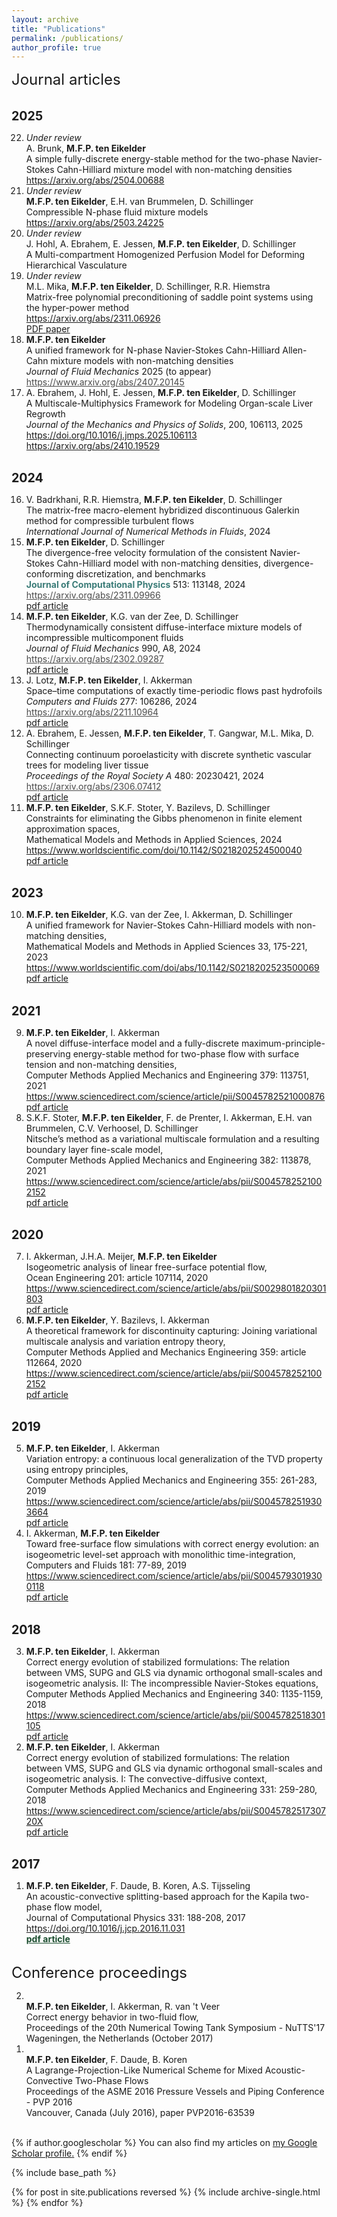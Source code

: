 ```yaml
---
layout: archive
title: "Publications"
permalink: /publications/
author_profile: true
---
```

<font size="5">  
    Journal articles
</font>
<div style="font-size: 1.4em; font-weight: bold; margin-top: 1.6em;">2025</div>
<ol reversed start="22">  
<li><i> Under review </i><br> A. Brunk, <b>M.F.P. ten Eikelder</b><br>
   A simple fully-discrete energy-stable method for the two-phase Navier-Stokes Cahn-Hilliard mixture model with non-matching densities<br>
   <a href="https://arxiv.org/abs/2504.00688">https://arxiv.org/abs/2504.00688</a>
</li>
<li><i> Under review </i><br> <b>M.F.P. ten Eikelder</b>, E.H. van Brummelen, D. Schillinger <br>
   Compressible N-phase fluid mixture models<br>
   <a href="https://arxiv.org/abs/2503.24225">https://arxiv.org/abs/2503.24225</a>
</li>
   <li><i> Under review </i><br> J. Hohl, A. Ebrahem, E. Jessen, <b>M.F.P. ten Eikelder</b>, D. Schillinger<br>
   A Multi-compartment Homogenized Perfusion Model for Deforming Hierarchical Vasculature<br>
   </li>
  <li><i> Under review </i><br> M.L. Mika, <b>M.F.P. ten Eikelder</b>, D. Schillinger, R.R. Hiemstra <br>
Matrix-free polynomial preconditioning of saddle point systems using the hyper-power method <br>
<a href="https://arxiv.org/abs/2311.06926">https://arxiv.org/abs/2311.06926</a> <br>
<a href="http://marcoteneikelder.github.io/files/Mika_2023_arxiv.pdf">PDF paper</a></li>
<li><b>M.F.P. ten Eikelder</b><br>
   A unified framework for N-phase Navier-Stokes Cahn-Hilliard Allen-Cahn mixture models with non-matching densities<br>
   <i>Journal of Fluid Mechanics</i> 2025 (to appear) <br>
   <a href="https://www.arxiv.org/abs/2407.20145" style="color: #4a4a4a;">https://www.arxiv.org/abs/2407.20145</a></li>
<li>A. Ebrahem, J. Hohl, E. Jessen, <b>M.F.P. ten Eikelder</b>, D. Schillinger<br>
   A Multiscale-Multiphysics Framework for Modeling Organ-scale Liver Regrowth<br>
   <i>Journal of the Mechanics and Physics of Solids</i>, 200, 106113, 2025<br>
<a href="https://doi.org/10.1016/j.jmps.2025.106113">https://doi.org/10.1016/j.jmps.2025.106113</a><br>
<a href="https://arxiv.org/abs/2410.19529">https://arxiv.org/abs/2410.19529</a></li> 
</ol>
<!-- YEAR: 2024 -->
<div style="font-size: 1.4em; font-weight: bold; margin-top: 1.6em;">2024</div>
<ol reversed start="16">
<li>V. Badrkhani, R.R. Hiemstra, <b>M.F.P. ten Eikelder</b>, D. Schillinger<br>
   The matrix-free macro-element hybridized discontinuous Galerkin method for compressible turbulent flows<br>
   <i>International Journal of Numerical Methods in Fluids</i>, 2024</li>
  <li><b>M.F.P. ten Eikelder</b>, D. Schillinger<br>
   The divergence-free velocity formulation of the consistent Navier-Stokes Cahn-Hilliard model with non-matching densities, divergence-conforming discretization, and benchmarks<br>
   <span style="color: #3b7c78;"><b>Journal of Computational Physics</b></span> 513: 113148, 2024<br>
   <a href="https://arxiv.org/abs/2311.09966" style="color: #4a4a4a !important;">https://arxiv.org/abs/2311.09966</a><br>
   <a href="http://marcoteneikelder.github.io/files/ten_Eikelder_2023_divNSCH_arxiv.pdf">pdf article</a></li>
  <li><b>M.F.P. ten Eikelder</b>, K.G. van der Zee, D. Schillinger<br>
   Thermodynamically consistent diffuse-interface mixture models of incompressible multicomponent fluids<br>
   <i>Journal of Fluid Mechanics</i> 990, A8, 2024<br>
   <a href="https://arxiv.org/abs/2302.09287" style="color: #4a4a4a !important;">https://arxiv.org/abs/2302.09287</a><br>
   <a href="http://marcoteneikelder.github.io/files/ten_Eikelder_2023_mix_arxiv.pdf">pdf article</a></li>
   <li>J. Lotz, <b>M.F.P. ten Eikelder</b>, I. Akkerman<br>
   Space–time computations of exactly time-periodic flows past hydrofoils<br>
   <i>Computers and Fluids</i> 277: 106286, 2024<br>
   <a href="https://arxiv.org/abs/2211.10964" style="color: #4a4a4a !important;">https://arxiv.org/abs/2211.10964</a><br>
   <a href="http://marcoteneikelder.github.io/files/Lotz_2022_arxiv.pdf">pdf article</a></li>
  <li>A. Ebrahem, E. Jessen, <b>M.F.P. ten Eikelder</b>, T. Gangwar, M.L. Mika, D. Schillinger<br>
Connecting continuum poroelasticity with discrete synthetic vascular trees for modeling liver tissue<br>
   <i>Proceedings of the Royal Society A</i> 480: 20230421, 2024<br>
   <a href="https://arxiv.org/abs/2306.07412" style="color: #4a4a4a !important;">https://arxiv.org/abs/2306.07412</a><br>
   <a href="http://marcoteneikelder.github.io/files/Ebrahem_2023_arxiv.pdf">pdf article</a></li>
  <li><b>M.F.P. ten Eikelder</b>, S.K.F. Stoter, Y. Bazilevs, D. Schillinger <br>
Constraints for eliminating the Gibbs phenomenon in finite element approximation spaces, <br>
Mathematical Models and Methods in Applied Sciences, 2024 <br>
<a href="https://www.worldscientific.com/doi/10.1142/S0218202524500040">https://www.worldscientific.com/doi/10.1142/S0218202524500040</a> <br>
<a href="http://marcoteneikelder.github.io/files/ten_Eikelder_2023_constraints_arxiv.pdf">pdf article</a></li>      
</ol>
<!-- YEAR: 2023 -->
<div style="font-size: 1.4em; font-weight: bold; margin-top: 1.6em;">2023</div>
<ol reversed start="10">
  <li><b>M.F.P. ten Eikelder</b>, K.G. van der Zee, I. Akkerman, D. Schillinger<br>
A unified framework for Navier-Stokes Cahn-Hilliard models with non-matching densities, <br>
Mathematical Models and Methods in Applied Sciences 33, 175-221, 2023 <br>
<a href="https://www.worldscientific.com/doi/abs/10.1142/S0218202523500069">https://www.worldscientific.com/doi/abs/10.1142/S0218202523500069</a> <br>
<a href="http://marcoteneikelder.github.io/files/ten_Eikelder_2023_NSCH_M3AS.pdf">pdf article</a></li>
</ol>
<!-- YEAR: 2021 -->
<div style="font-size: 1.4em; font-weight: bold; margin-top: 1.6em;">2021</div>
<ol reversed start="9">
  <li><b>M.F.P. ten Eikelder</b>, I. Akkerman <br>
A novel diffuse-interface model and a fully-discrete maximum-principle-preserving energy-stable method for two-phase flow with
surface tension and non-matching densities,<br>
Computer Methods Applied Mechanics and Engineering 379: 113751, 2021<br>
<a href="https://www.sciencedirect.com/science/article/pii/S0045782521000876">https://www.sciencedirect.com/science/article/pii/S0045782521000876</a> <br>
<a href="http://marcoteneikelder.github.io/files/ten_Eikelder_2021_energyLS_arxiv.pdf">pdf article</a></li>
  <li>S.K.F. Stoter, <b>M.F.P. ten Eikelder</b>, F. de Prenter, I. Akkerman, E.H. van Brummelen, C.V. Verhoosel, D. Schillinger <br>
Nitsche’s method as a variational multiscale formulation and a resulting boundary layer fine-scale model, <br>
Computer Methods Applied Mechanics and Engineering 382: 113878, 2021 <br>
<a href="https://www.sciencedirect.com/science/article/abs/pii/S0045782521002152">https://www.sciencedirect.com/science/article/abs/pii/S0045782521002152</a> <br>
<a href="http://marcoteneikelder.github.io/files/Stoter_2021_VMSNitsche_arxiv.pdf">pdf article</a></li>
</ol>
<!-- YEAR: 2020 -->
<div style="font-size: 1.4em; font-weight: bold; margin-top: 1.6em;">2020</div>
<ol reversed start="7">
  <li>I. Akkerman, J.H.A. Meijer, <b>M.F.P. ten Eikelder</b> <br>
Isogeometric analysis of linear free-surface potential flow, <br>
Ocean Engineering 201: article 107114, 2020 <br>
<a href="https://www.sciencedirect.com/science/article/abs/pii/S0029801820301803">https://www.sciencedirect.com/science/article/abs/pii/S0029801820301803</a> <br>
<a href="http://marcoteneikelder.github.io/files/Akkerman_2020_IGApotflow_arxiv.pdf">pdf article</a></li>
  <li><b>M.F.P. ten Eikelder</b>, Y. Bazilevs, I. Akkerman<br>
A theoretical framework for discontinuity capturing: Joining variational multiscale analysis and variation entropy
theory,<br>
Computer Methods Applied and Mechanics Engineering 359: article 112664, 2020 <br>
<a href="https://www.sciencedirect.com/science/article/abs/pii/S0045782519305493">https://www.sciencedirect.com/science/article/abs/pii/S0045782521002152</a> <br>
<a href="http://marcoteneikelder.github.io/files/ten_Eikelder_2020_VMSDC_CMAME.pdf">pdf article</a></li>
</ol>
<!-- YEAR: 2019 -->
<div style="font-size: 1.4em; font-weight: bold; margin-top: 1.6em;">2019</div>
<ol reversed start="5">
  <li><b>M.F.P. ten Eikelder</b>, I. Akkerman <br>
Variation entropy: a continuous local generalization of the TVD property using entropy principles, <br>
Computer Methods Applied Mechanics and Engineering 355: 261-283, 2019 <br>
<a href="https://www.sciencedirect.com/science/article/abs/pii/S0045782519303664">https://www.sciencedirect.com/science/article/abs/pii/S0045782519303664</a> <br>
<a href="http://marcoteneikelder.github.io/files/ten_Eikelder_2019_VE_arxiv.pdf">pdf article</a></li>
  <li>I. Akkerman, <b>M.F.P. ten Eikelder</b><br>
Toward free-surface flow simulations with correct energy evolution: an isogeometric level-set approach with monolithic time-integration,<br>
Computers and Fluids 181: 77-89, 2019 <br>
<a href="https://www.sciencedirect.com/science/article/abs/pii/S0045793019300118">https://www.sciencedirect.com/science/article/abs/pii/S0045793019300118</a> <br>
<a href="http://marcoteneikelder.github.io/files/Akkerman_2019_towardenergy_arxiv.pdf">pdf article</a></li>
</ol>
<!-- YEAR: 2024 -->
<div style="font-size: 1.4em; font-weight: bold; margin-top: 1.6em;">2018</div>
<ol reversed start="3">
  <li><b>M.F.P. ten Eikelder</b>, I. Akkerman<br>
Correct energy evolution of stabilized formulations: The relation between VMS, SUPG and GLS via dynamic orthogonal small-scales and isogeometric analysis. II: The incompressible Navier-Stokes equations,<br>
Computer Methods Applied Mechanics and Engineering 340: 1135-1159, 2018 <br>
<a href="https://www.sciencedirect.com/science/article/abs/pii/S0045782518301105">https://www.sciencedirect.com/science/article/abs/pii/S0045782518301105</a> <br>
<a href="http://marcoteneikelder.github.io/files/ten_Eikelder_2018_energyNS_arxiv.pdf">pdf article</a></li>
  <li><b>M.F.P. ten Eikelder</b>, I. Akkerman <br>
Correct energy evolution of stabilized formulations: The relation between VMS, SUPG and GLS via dynamic orthogonal small-scales and isogeometric analysis. I: The convective-diffusive context, <br>
Computer Methods Applied Mechanics and Engineering 331: 259-280, 2018 <br>
<a href="https://www.sciencedirect.com/science/article/abs/pii/S004578251730720X">https://www.sciencedirect.com/science/article/abs/pii/S004578251730720X</a> <br>
<a href="http://marcoteneikelder.github.io/files/ten_Eikelder_2018_energyCD_arxiv.pdf">pdf article</a></li>
</ol>
<!-- YEAR: 2017 -->
<div style="font-size: 1.4em; font-weight: bold; margin-top: 1.6em;">2017</div>
<ol reversed start="1">
  <li><b>M.F.P. ten Eikelder</b>, F. Daude, B. Koren, A.S. Tijsseling <br>
An acoustic-convective splitting-based approach for the Kapila two-phase flow model, <br>
Journal of Computational Physics 331: 188-208, 2017 <br>
<a href="https://doi.org/10.1016/j.jcp.2016.11.031">https://doi.org/10.1016/j.jcp.2016.11.031</a> <br>
<b><a href="http://marcoteneikelder.github.io/files/ten_Eikelder_2017_JCP.pdf" style="color: #1a4d2e !important;">pdf article</a></b>
  </li>
</ol>
<br>
<font size="5">  
    Conference proceedings
</font>
<ol reversed>
   <li><br> <b>M.F.P. ten Eikelder</b>, I. Akkerman, R. van 't Veer <br>
Correct energy behavior in two-fluid flow, <br>
Proceedings of the 20th Numerical Towing Tank Symposium - NuTTS'17 <br>
Wageningen, the Netherlands (October 2017) <br>
   </li>
   <li><br> <b>M.F.P. ten Eikelder</b>, F. Daude, B. Koren <br>
A Lagrange-Projection-Like Numerical Scheme for Mixed Acoustic-Convective Two-Phase Flows <br>
Proceedings of the ASME 2016 Pressure Vessels and Piping Conference - PVP 2016 <br>
Vancouver, Canada (July 2016), paper PVP2016-63539 <br>
   </li>
</ol>
<br>
{% if author.googlescholar %}
  You can also find my articles on <u><a href="{{author.googlescholar}}">my Google Scholar profile</a>.</u>
{% endif %}

{% include base_path %}

{% for post in site.publications reversed %}
  {% include archive-single.html %}
{% endfor %}
